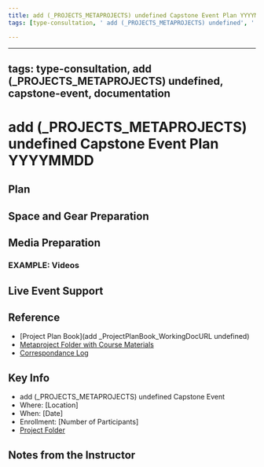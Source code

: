 ```yaml
---
title: add (_PROJECTS_METAPROJECTS) undefined Capstone Event Plan YYYYMMDD
tags: [type-consultation, ' add (_PROJECTS_METAPROJECTS) undefined', ' capstone-event', ' documentation']

---
```


---
tags: type-consultation, add (_PROJECTS_METAPROJECTS) undefined, capstone-event, documentation
---

#  add (_PROJECTS_METAPROJECTS) undefined Capstone Event Plan YYYYMMDD

## Plan

## Space and Gear Preparation

## Media Preparation
### EXAMPLE: Videos


## Live Event Support

## Reference

* [Project Plan Book](add _ProjectPlanBook_WorkingDocURL undefined)
* [Metaproject Folder with Course Materials](https://drive.google.com/drive/folders/194JZlv4Ajf5qmQY51EFoYGiXBrTb7AM2)
* [Correspondance Log](https://drive.google.com/drive/folders/1X-M7RNbGCHlTWYhSqnK7aVakHwwXODTU?usp=drive_link)


## Key Info
- add (_PROJECTS_METAPROJECTS) undefined Capstone Event
- Where: [Location]
- When: [Date]
- Enrollment: [Number of Participants]
- [Project Folder]()

## Notes from the Instructor